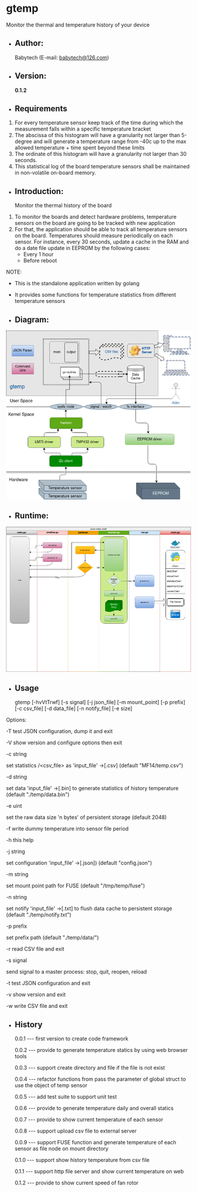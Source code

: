 # gtemp
Monitor the thermal and temperature history of your device

- Author:
  -
  Babytech (E-mail:  babytech@126.com)

- Version:
  -
  **0.1.2**

- Requirements
  -
1. For every temperature sensor keep track of the time during which the measurement falls within a specific temperature bracket
2. The abscissa of this histogram will have a granularity not larger than 5-degree and will generate a temperature range from -40c up to the max allowed temperature + time spent beyond these limits
3. The ordinate of this histogram will have a granularity not larger than 30 seconds.
4. This statistical log of the board temperature sensors shall be maintained in non-volatile on-board memory.

- Introduction:
  -
  Monitor the thermal history of the board
1. To monitor the boards and detect hardware problems, temperature sensors on the board are going to be tracked with new application
2. For that, the application should be able to track all temperature sensors on the board. Temperatures should measure periodically on each sensor.
   For instance, every 30 seconds, update a cache in the RAM and do a date file update in EEPROM by the following cases:
   - Every 1 hour
   - Before reboot

  NOTE:
  - This is the standalone application written by golang
  - It provides some functions for temperature statistics from different temperature sensors

- Diagram:
  -
![](images/gtemp.png)

- Runtime:
  -
![](images/runtime.png)

- Usage
  -
  gtemp [-hvVtTrwf] [-s signal] [-j json_file] [-m mount_point] [-p prefix] [-c csv_file] [-d data_file] [-n notify_file] [-e size]

Options:

-T	test JSON configuration, dump it and exit

-V	show version and configure options then exit

-c string

set statistics <product>/<csv_file> as 'input_file' ->[.csv] (default "MF14/temp.csv")

-d string

set data 'input_file' ->[.bin] to generate statistics of history temperature (default "./temp/data.bin")

-e uint

set the raw data size 'n bytes' of persistent storage <eeprom> (default 2048)

-f	write dummy temperature into sensor file period

-h	this help

-j string

set configuration 'input_file' ->[.json]) (default "config.json")

-m string

set mount point path for FUSE (default "/tmp/temp/fuse")

-n string

set notify 'input_file' ->[.txt] to flush data cache to persistent storage <eeprom> (default "./temp/notify.txt")

-p prefix

set prefix path (default "./temp/data/")

-r	read CSV file and exit

-s signal

send signal to a master process: stop, quit, reopen, reload

-t	test JSON configuration and exit

-v	show version and exit

-w	write CSV file and exit

- History
  -
  0.0.1 --- first version to create code framework

  0.0.2 --- provide to generate temperature statics by using web browser tools

  0.0.3 --- support create directory and file if the file is not exist

  0.0.4 --- refactor functions from pass the parameter of global struct to use the object of temp sensor

  0.0.5 --- add test suite to support unit test

  0.0.6 --- provide to generate temperature daily and overall statics

  0.0.7 --- provide to show current temperature of each sensor

  0.0.8 --- support upload csv file to external server

  0.0.9 --- support FUSE function and generate temperature of each sensor as file node on mount directory

  0.1.0 --- support show history temperature from csv file

  0.1.1 --- support http file server and show current temperature on web

  0.1.2 --- provide to show current speed of fan rotor

